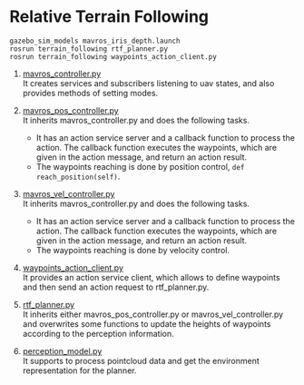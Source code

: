 # Relative Terrain Following

```
gazebo_sim_models mavros_iris_depth.launch
rosrun terrain_following rtf_planner.py
rosrun terrain_following waypoints_action_client.py
```

1. [mavros_controller.py](./src/mavros_controller.py)  
It creates services and subscribers listening to uav states, and also provides methods of setting modes. 

2. [mavros_pos_controller.py](./src/mavros_pos_controller.py)  
It inherits mavros_controller.py and does the following tasks.
    - It has an action service server and a callback function to process the action. The callback function executes the waypoints, which are given in the action message, and return an action result.
    - The waypoints reaching is done by position control, ```def reach_position(self)```.

3. [mavros_vel_controller.py](./src/mavros_vel_controller.py)  
It inherits mavros_controller.py and does the following tasks.
    - It has an action service server and a callback function to process the action. The callback function executes the waypoints, which are given in the action message, and return an action result.
    - The waypoints reaching is done by velocity control.

4. [waypoints_action_client.py](./src/waypoints_action_client.py)  
It provides an action service client, which allows to define waypoints and then send an action request to rtf_planner.py.

5. [rtf_planner.py](./src/rtf_planner.py)  
It inherits either mavros_pos_controller.py or mavros_vel_controller.py and overwrites some functions to update the heights of waypoints according to the perception information.

6. [perception_model.py](./perception_model.py)  
It supports to process pointcloud data and get the environment representation for the planner.  

